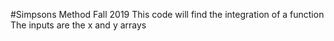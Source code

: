 #Simpsons Method
Fall 2019
This code will find the integration of a function
The inputs are the x and y arrays

